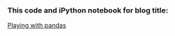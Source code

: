 ### This code and iPython notebook for blog title: 

[Playing with pandas](http://atuljha.com/blog/2017/10/01/playing-with-python-pandas/)
